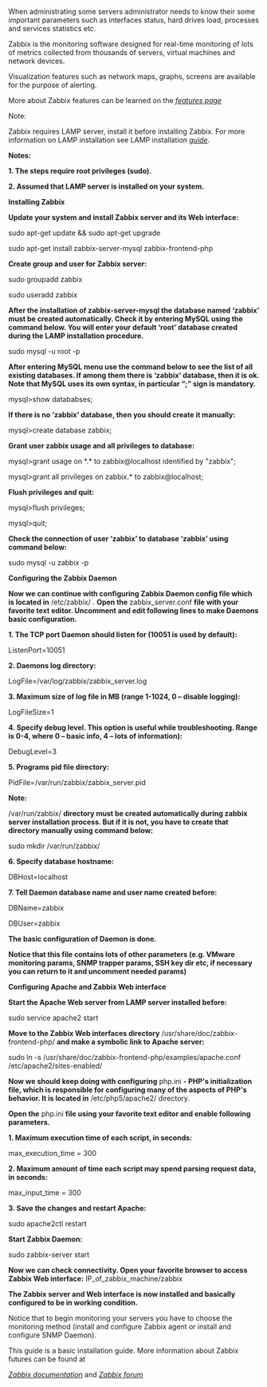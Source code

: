 When administrating some servers administrator needs to know their some important parameters such as interfaces status, hard drives load, processes and services statistics etc.

Zabbix is the monitoring software designed for real-time monitoring of lots of metrics collected from thousands of servers, virtual machines and network devices.

Visualization features such as network maps, graphs, screens are available for the purpose of alerting.

More about Zabbix features can be learned on the [*features page*]

Note:

Zabbix requires LAMP server, install it before installing Zabbix. For more information on LAMP installation see LAMP installation [*guide*].

**Notes:**

**1. The steps require root privileges (sudo).**

**2. Assumed that LAMP server is installed on your system.**

**Installing Zabbix**

**Update your system and install Zabbix server and its Web interface:**

sudo apt-get update && sudo apt-get upgrade

sudo apt-get install zabbix-server-mysql zabbix-frontend-php

**Create group and user for Zabbix server:**

sudo groupadd zabbix

sudo useradd zabbix

**After the installation of zabbix-server-mysql the database named ‘zabbix’ must be created automatically. Check it by entering MySQL using the command below. You will enter your default ‘root’ database created during the LAMP installation procedure.**

sudo mysql -u root -p

**After entering MySQL menu use the command below to see the list of all existing databases. If among them there is ‘zabbix’ database, then it is ok. Note that MySQL uses its own syntax, in particular “;” sign is mandatory.**

mysql&gt;show datababses;

**If there is no ‘zabbix’ database, then you should create it manually:**

mysql&gt;create database zabbix;

**Grant user zabbix usage and all privileges to database:**

mysql&gt;grant usage on \*.\* to zabbix@localhost identified by "zabbix";

mysql&gt;grant all privileges on zabbix.\* to zabbix@localhost;

**Flush privileges and quit:**

mysql&gt;flush privileges;

mysql&gt;quit;

**Check the connection of user ‘zabbix’ to database ‘zabbix’ using command below:**

sudo mysql -u zabbix -p

**Configuring the Zabbix Daemon**

**Now we can continue with configuring Zabbix Daemon config file which is located in** /etc/zabbix/ . **Open the** zabbix\_server.conf **file with your favorite text editor. Uncomment and edit following lines to make Daemons basic configuration.**

**1. The TCP port Daemon should listen for (10051 is used by default):**

ListenPort=10051

**2. Daemons log directory:**

LogFile=/var/log/zabbix/zabbix\_server.log

**3. Maximum size of log file in MB (range 1-1024, 0 – disable logging):**

LogFileSize=1

**4. Specify debug level. This option is useful while troubleshooting. Range is 0-4, where 0 – basic info, 4 – lots of information):**

DebugLevel=3

**5. Programs pid file directory:**

PidFile=/var/run/zabbix/zabbix\_server.pid

**Note:**

/var/run/zabbix/ **directory must be created automatically during zabbix server installation process. But if it is not, you have to create that directory manually using command below:**

sudo mkdir /var/run/zabbix/

**6. Specify database hostname:**

DBHost=localhost

**7. Tell Daemon database name and user name created before:**

DBName=zabbix

DBUser=zabbix

**The basic configuration of Daemon is done.**

**Notice that this file contains lots of other parameters (e.g. VMware monitoring params, SNMP trapper params, SSH key dir etc, if necessary you can return to it and uncomment needed params)**

**Configuring Apache and Zabbix Web interface**

**Start the Apache Web server from LAMP server installed before:**

sudo service apache2 start

**Move to the Zabbix Web interfaces directory** /usr/share/doc/zabbix-frontend-php/ **and make a symbolic link to Apache server:**

sudo ln -s /usr/share/doc/zabbix-frontend-php/examples/apache.conf /etc/apache2/sites-enabled/

**Now we should keep doing with configuring** php.ini **- PHP's initialization file, which is responsible for configuring many of the aspects of PHP's behavior. It is located in** /etc/php5/apache2/ directory.

**Open the** php.ini **file using your favorite text editor and enable following parameters.**

**1. Maximum execution time of each script, in seconds:**

max\_execution\_time = 300

**2. Maximum amount of time each script may spend parsing request data, in seconds:**

max\_input\_time = 300

**3. Save the changes and restart Apache:**

sudo apache2ctl restart

**Start Zabbix Daemon:**

sudo zabbix-server start

**Now we can check connectivity. Open your favorite browser to access Zabbix Web interface:** IP\_of\_zabbix\_machine/zabbix

**The Zabbix server and Web interface is now installed and basically configured to be in working condition.**

Notice that to begin monitoring your servers you have to choose the monitoring method (install and configure Zabbix agent or install and configure SNMP Daemon).

This guide is a basic installation guide. More information about Zabbix futures can be found at

[*Zabbix documentation*] and [*Zabbix forum*]

  [*features page*]: http://www.zabbix.com/features.php
  [*guide*]: https://www.linode.com/docs/websites/lamp/lamp-on-ubuntu-14-04
  [*Zabbix documentation*]: http://www.zabbix.com/documentation.php
  [*Zabbix forum*]: https://www.zabbix.com/forum/
